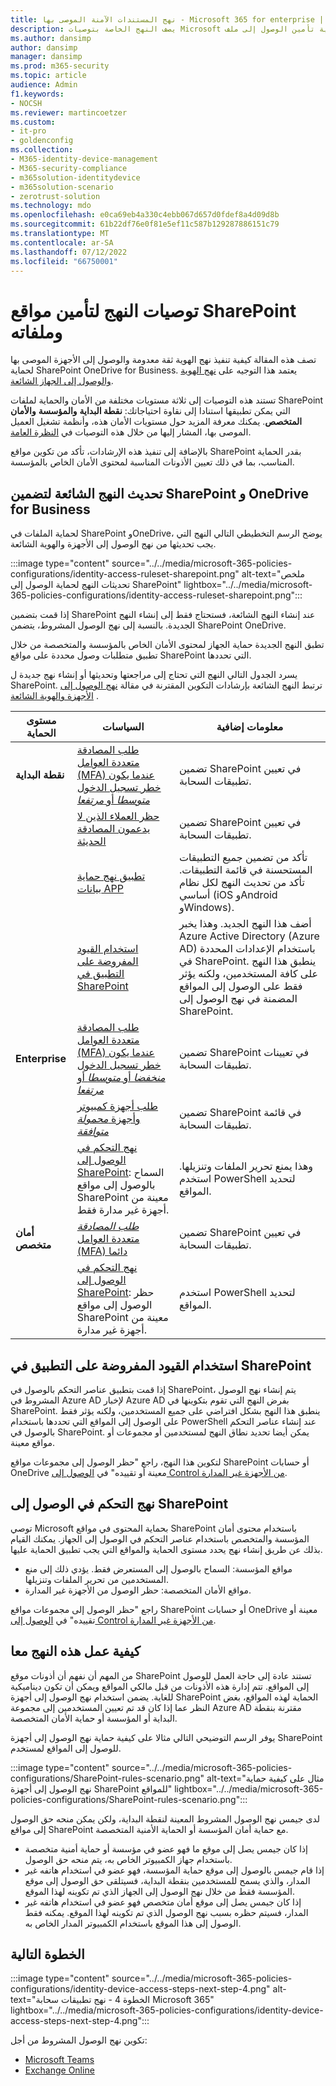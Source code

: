 ```yaml
---
title: نهج المستندات الآمنة الموصى بها - Microsoft 365 for enterprise | Microsoft Docs
description: يصف النهج الخاصة بتوصيات Microsoft حول كيفية تأمين الوصول إلى ملف SharePoint.
ms.author: dansimp
author: dansimp
manager: dansimp
ms.prod: m365-security
ms.topic: article
audience: Admin
f1.keywords:
- NOCSH
ms.reviewer: martincoetzer
ms.custom:
- it-pro
- goldenconfig
ms.collection:
- M365-identity-device-management
- M365-security-compliance
- m365solution-identitydevice
- m365solution-scenario
- zerotrust-solution
ms.technology: mdo
ms.openlocfilehash: e0ca69eb4a330c4ebb067d657d0fdef8a4d09d8b
ms.sourcegitcommit: 61b22df76e0f81e5ef11c587b129287886151c79
ms.translationtype: MT
ms.contentlocale: ar-SA
ms.lasthandoff: 07/12/2022
ms.locfileid: "66750001"
---
```

# <a name="policy-recommendations-for-securing-sharepoint-sites-and-files"></a>توصيات النهج لتأمين مواقع SharePoint وملفاته

تصف هذه المقالة كيفية تنفيذ نهج الهوية ثقة معدومة والوصول إلى الأجهزة الموصى بها لحماية SharePoint OneDrive for Business. يعتمد هذا التوجيه على [نهج الهوية والوصول إلى الجهاز الشائعة](identity-access-policies.md).

تستند هذه التوصيات إلى ثلاثة مستويات مختلفة من الأمان والحماية لملفات SharePoint التي يمكن تطبيقها استنادا إلى نقاوة احتياجاتك: **نقطة البداية** **والمؤسسة** **والأمان المتخصص**. يمكنك معرفة المزيد حول مستويات الأمان هذه، وأنظمة تشغيل العميل الموصى بها، المشار إليها من خلال هذه التوصيات في [النظرة العامة](microsoft-365-policies-configurations.md).

بالإضافة إلى تنفيذ هذه الإرشادات، تأكد من تكوين مواقع SharePoint بقدر الحماية المناسب، بما في ذلك تعيين الأذونات المناسبة لمحتوى الأمان الخاص بالمؤسسة.

## <a name="updating-common-policies-to-include-sharepoint-and-onedrive-for-business"></a>تحديث النهج الشائعة لتضمين SharePoint و OneDrive for Business

لحماية الملفات في SharePoint وOneDrive، يوضح الرسم التخطيطي التالي النهج التي يجب تحديثها من نهج الوصول إلى الأجهزة والهوية الشائعة.

:::image type="content" source="../../media/microsoft-365-policies-configurations/identity-access-ruleset-sharepoint.png" alt-text="ملخص تحديثات النهج لحماية الوصول إلى SharePoint" lightbox="../../media/microsoft-365-policies-configurations/identity-access-ruleset-sharepoint.png":::

إذا قمت بتضمين SharePoint عند إنشاء النهج الشائعة، فستحتاج فقط إلى إنشاء النهج الجديدة. بالنسبة إلى نهج الوصول المشروط، يتضمن SharePoint OneDrive.

تطبق النهج الجديدة حماية الجهاز لمحتوى الأمان الخاص بالمؤسسة والمتخصصة من خلال تطبيق متطلبات وصول محددة على مواقع SharePoint التي تحددها.

يسرد الجدول التالي النهج التي تحتاج إلى مراجعتها وتحديثها أو إنشاء نهج جديدة ل SharePoint. ترتبط النهج الشائعة بإرشادات التكوين المقترنة في مقالة [نهج الوصول إلى الأجهزة والهوية الشائعة](identity-access-policies.md) .

|مستوى الحماية|السياسات|معلومات إضافية|
|---|---|---|
|**نقطة البداية**|[طلب المصادقة متعددة العوامل (MFA) عندما يكون خطر تسجيل الدخول *متوسطا* أو *مرتفعا*](identity-access-policies.md#require-mfa-based-on-sign-in-risk)|تضمين SharePoint في تعيين تطبيقات السحابة.|
||[حظر العملاء الذين لا يدعمون المصادقة الحديثة](identity-access-policies.md#block-clients-that-dont-support-multi-factor)|تضمين SharePoint في تعيين تطبيقات السحابة.|
||[تطبيق نهج حماية بيانات APP](identity-access-policies.md#apply-app-data-protection-policies)|تأكد من تضمين جميع التطبيقات المستحسنة في قائمة التطبيقات. تأكد من تحديث النهج لكل نظام أساسي (iOS وAndroid وWindows).|
||[استخدام القيود المفروضة على التطبيق في SharePoint](#use-app-enforced-restrictions-in-sharepoint)|أضف هذا النهج الجديد. وهذا يخبر Azure Active Directory (Azure AD) باستخدام الإعدادات المحددة في SharePoint. ينطبق هذا النهج على كافة المستخدمين، ولكنه يؤثر فقط على الوصول إلى المواقع المضمنة في نهج الوصول إلى SharePoint.|
|**Enterprise**|[طلب المصادقة متعددة العوامل (MFA) عندما يكون خطر تسجيل الدخول *منخفضا* أو *متوسطا* أو *مرتفعا*](identity-access-policies.md#require-mfa-based-on-sign-in-risk)|تضمين SharePoint في تعيينات تطبيقات السحابة.|
||[طلب أجهزة كمبيوتر وأجهزة *محمولة متوافقة*](identity-access-policies.md#require-compliant-pcs-and-mobile-devices)|تضمين SharePoint في قائمة تطبيقات السحابة.|
||[نهج التحكم في الوصول إلى SharePoint](#sharepoint-access-control-policies): السماح بالوصول إلى مواقع SharePoint معينة من أجهزة غير مدارة فقط.|وهذا يمنع تحرير الملفات وتنزيلها. استخدم PowerShell لتحديد المواقع.|
|**أمان متخصص**|[*طلب المصادقة* متعددة العوامل (MFA) دائما](identity-access-policies.md#require-mfa-based-on-sign-in-risk)|تضمين SharePoint في تعيين تطبيقات السحابة.|
||[نهج التحكم في الوصول إلى SharePoint](#use-app-enforced-restrictions-in-sharepoint): حظر الوصول إلى مواقع SharePoint معينة من أجهزة غير مدارة.|استخدم PowerShell لتحديد المواقع.|

## <a name="use-app-enforced-restrictions-in-sharepoint"></a>استخدام القيود المفروضة على التطبيق في SharePoint

إذا قمت بتطبيق عناصر التحكم بالوصول في SharePoint، يتم إنشاء نهج الوصول المشروط في Azure AD لإخبار Azure AD بفرض النهج التي تقوم بتكوينها في SharePoint. ينطبق هذا النهج بشكل افتراضي على جميع المستخدمين، ولكنه يؤثر فقط على الوصول إلى المواقع التي تحددها باستخدام PowerShell عند إنشاء عناصر التحكم بالوصول في SharePoint. يمكن أيضا تحديد نطاق النهج لمستخدمين أو مجموعات أو مواقع معينة.

لتكوين هذا النهج، راجع "حظر الوصول إلى مجموعات مواقع SharePoint أو حسابات OneDrive معينة أو تقييده" في [الوصول إلى Control من الأجهزة غير المدارة](/sharepoint/control-access-from-unmanaged-devices).

## <a name="sharepoint-access-control-policies"></a>نهج التحكم في الوصول إلى SharePoint

توصي Microsoft بحماية المحتوى في مواقع SharePoint باستخدام محتوى أمان المؤسسة والمتخصص باستخدام عناصر التحكم في الوصول إلى الجهاز. يمكنك القيام بذلك عن طريق إنشاء نهج يحدد مستوى الحماية والمواقع التي يجب تطبيق الحماية عليها.

- مواقع المؤسسة: السماح بالوصول إلى المستعرض فقط. يؤدي ذلك إلى منع المستخدمين من تحرير الملفات وتنزيلها.
- مواقع الأمان المتخصصة: حظر الوصول من الأجهزة غير المدارة.

راجع "حظر الوصول إلى مجموعات مواقع SharePoint أو حسابات OneDrive معينة أو تقييده" في [الوصول إلى Control من الأجهزة غير المدارة](/sharepoint/control-access-from-unmanaged-devices).

## <a name="how-these-policies-work-together"></a>كيفية عمل هذه النهج معا

من المهم أن نفهم أن أذونات موقع SharePoint تستند عادة إلى حاجة العمل للوصول إلى المواقع. تتم إدارة هذه الأذونات من قبل مالكي المواقع ويمكن أن تكون ديناميكية للغاية. يضمن استخدام نهج الوصول إلى أجهزة SharePoint الحماية لهذه المواقع، بغض النظر عما إذا كان قد تم تعيين المستخدمين إلى مجموعة Azure AD مقترنة بنقطة البداية أو المؤسسة أو حماية الأمان المتخصصة.

يوفر الرسم التوضيحي التالي مثالا على كيفية حماية نهج الوصول إلى أجهزة SharePoint للوصول إلى المواقع لمستخدم.

:::image type="content" source="../../media/microsoft-365-policies-configurations/SharePoint-rules-scenario.png" alt-text="مثال على كيفية حماية نهج الوصول إلى أجهزة SharePoint للمواقع" lightbox="../../media/microsoft-365-policies-configurations/SharePoint-rules-scenario.png":::

لدى جيمس نهج الوصول المشروط المعينة لنقطة البداية، ولكن يمكن منحه حق الوصول إلى مواقع SharePoint مع حماية أمان المؤسسة أو الحماية الأمنية المتخصصة.

- إذا كان جيمس يصل إلى موقع ما فهو عضو في مؤسسة أو حماية أمنية متخصصة باستخدام جهاز الكمبيوتر الخاص به، يتم منحه حق الوصول.
- إذا قام جيمس بالوصول إلى موقع حماية المؤسسة، فهو عضو في استخدام هاتفه غير المدار، والذي يسمح للمستخدمين بنقطة البداية، فسيتلقى حق الوصول إلى موقع المؤسسة فقط من خلال نهج الوصول إلى الجهاز الذي تم تكوينه لهذا الموقع.
- إذا كان جيمس يصل إلى موقع أمان متخصص فهو عضو في استخدام هاتفه غير المدار، فسيتم حظره بسبب نهج الوصول الذي تم تكوينه لهذا الموقع. يمكنه فقط الوصول إلى هذا الموقع باستخدام الكمبيوتر المدار الخاص به.

## <a name="next-step"></a>الخطوة التالية

:::image type="content" source="../../media/microsoft-365-policies-configurations/identity-device-access-steps-next-step-4.png" alt-text="الخطوة 4 - نهج تطبيقات سحابة Microsoft 365" lightbox="../../media/microsoft-365-policies-configurations/identity-device-access-steps-next-step-4.png":::

تكوين نهج الوصول المشروط من أجل:

- [Microsoft Teams](teams-access-policies.md)
- [Exchange Online](secure-email-recommended-policies.md)
